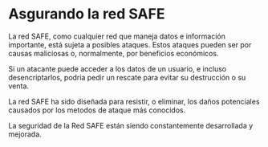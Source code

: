 # Asgurando la red SAFE

La red SAFE, como cualquier red que maneja datos e información importante, está sujeta a posibles ataques. Estos ataques pueden ser por causas maliciosas o, normalmente, por beneficios económicos.

Si un atacante puede acceder a los datos de un usuario, e incluso desencriptarlos, podria pedir un rescate para evitar su destrucción o su venta.

La red SAFE ha sido diseñada para resistir, o eliminar, los daños potenciales causados por los metodos de ataque más conocidos.


La seguridad de la Red SAFE están siendo constantemente desarrollada y mejorada.
